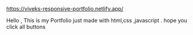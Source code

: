 https://viveks-responsive-portfolio.netlify.app/

Hello , This is my Portfolio just made with html,css ,javascript . hope you click all buttons 
